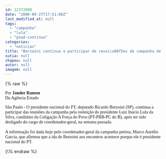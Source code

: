 ```yaml
---
id: 12372898
date: "2006-09-27T17:51:00Z"
last_modified_at: null
tags:
  - "campanha"
  - "lula"
  - "pnad-continua"
categories:
  - "noticias"
title: "Berzoini continua a participar de reuni\u00f5es da campanha de Lula"
sutia: null
chapeu: null
autor: null
imagem: null
---
```

{\% raw %}
<p><P><FONT face=Verdana>Por<STRONG> Jander Ramon<BR></STRONG>Da Agência Estado</FONT></P><FONT face=Verdana></p>
<p><P>São Paulo - O presidente nacional do PT, deputado Ricardo Berzoini (SP), continua a participar das reuniões da campanha pela reeleição do presidente Luiz Inácio Lula da Silva, candidato da Coligação A Força do Povo (PT-PRB-PC do B), após ter sido desligado do cargo de coordenador-geral, na semana passada. <BR><BR>A informação foi dada hoje pelo coordenador-geral da campanha petista, Marco Aurélio Garcia, que afirmou que a ida de Berzoini aos encontros acontece porque ele é presidente nacional do PT.</P></FONT> </p>
{\% endraw %}